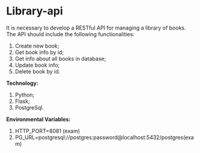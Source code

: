 # Library-api

It is necessary to develop a RESTful API for managing a library of books. 
The API should include the following functionalities:
1. Create new book;
2. Get book info by id;
3. Get info about all books in database;
4. Update book info;
5. Delete book by id.

__Technology:__
1. Python;
2. Flask;
3. PostgreSql.


__Environmental Variables:__
1. HTTP_PORT=8081 (exam)
2. PG_URL=postgresql://postgres:password@localhost:5432/postgres(exam)
